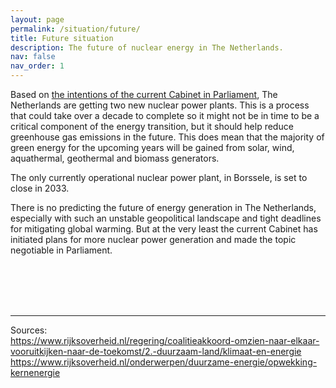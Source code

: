```yaml
---
layout: page
permalink: /situation/future/
title: Future situation
description: The future of nuclear energy in The Netherlands.
nav: false
nav_order: 1
---
```


Based on [the intentions of the current Cabinet in Parliament](../../politics/rutteiv/), The Netherlands are getting two new nuclear power plants. This is a process that could take over a decade to complete so it might not be in time to be a critical component of the energy transition, but it should help reduce greenhouse gas emissions in the future. This does mean that the majority of green energy for the upcoming years will be gained from solar, wind, aquathermal, geothermal and biomass generators.

The only currently operational nuclear power plant, in Borssele, is set to close in 2033.

There is no predicting the future of energy generation in The Netherlands, especially with such an unstable geopolitical landscape and tight deadlines for mitigating global warming. But at the very least the current Cabinet has initiated plans for more nuclear power generation and made the topic negotiable in Parliament.


<br><br><br><br>

***

Sources:<br>
https://www.rijksoverheid.nl/regering/coalitieakkoord-omzien-naar-elkaar-vooruitkijken-naar-de-toekomst/2.-duurzaam-land/klimaat-en-energie<br>
https://www.rijksoverheid.nl/onderwerpen/duurzame-energie/opwekking-kernenergie
